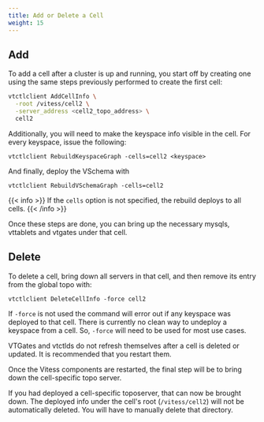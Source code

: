 ```yaml
---
title: Add or Delete a Cell
weight: 15
---
```


## Add
To add a cell after a cluster is up and running, you start off by creating one using the same steps previously performed to create the first cell:

```sh
vtctlclient AddCellInfo \
  -root /vitess/cell2 \
  -server_address <cell2_topo_address> \
  cell2
```

Additionally, you will need to make the keyspace info visible in the cell. For every keyspace, issue the following:

```text
vtctlclient RebuildKeyspaceGraph -cells=cell2 <keyspace>
```

And finally, deploy the VSchema with

```text
vtctlclient RebuildVSchemaGraph -cells=cell2
```

{{< info >}}
If the `cells` option is not specified, the rebuild deploys to all cells.
{{< /info >}}

Once these steps are done, you can bring up the necessary mysqls, vttablets and vtgates under that cell.

## Delete

To delete a cell, bring down all servers in that cell, and then remove its entry from the global topo with:

```
vtctlclient DeleteCellInfo -force cell2
```

If `-force` is not used the command will error out if any keyspace was deployed to that cell. There is currently no clean way to undeploy a keyspace from a cell. So, `-force` will need to be used for most use cases.

VTGates and vtctlds do not refresh themselves after a cell is deleted or updated. It is recommended that you restart them.

Once the Vitess components are restarted, the final step will be to bring down the cell-specific topo server.

If you had deployed a cell-specific toposerver, that can now be brought down. The deployed info under the cell's root (`/vitess/cell2`) will not be automatically deleted. You will have to manually delete that directory.
